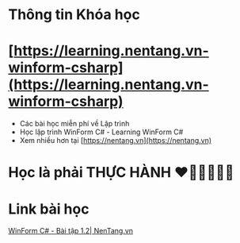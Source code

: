 # Thông tin Khóa học
# [https://learning.nentang.vn-winform-csharp](https://learning.nentang.vn-winform-csharp)
- Các bài học miễn phí về Lập trình
- Học lập trình WinForm C# - Learning WinForm C#
- Xem nhiều hơn tại [https://nentang.vn](https://nentang.vn)

# Học là phải THỰC HÀNH ❤🧡💛💚💙💜

# Link bài học
[WinForm C# - Bài tập 1.2| NenTang.vn](https://nentang.vn/app/edu/khoa-hoc/dot-net/lap-trinh-winform-c-sharp/lessons/lab-1-2-tao-chuong-trinh-may-tinh-bo-tui-tinh-toan-cong-tru-nhan-chia-bang-winform-c-sharp)